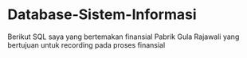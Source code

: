 # Database-Sistem-Informasi
Berikut SQL saya yang bertemakan finansial Pabrik Gula Rajawali yang bertujuan untuk recording pada proses finansial
